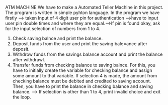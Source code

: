ATM MACHINE
We have to make a Automated Teller Machine in this project. The program is written in simple pyhton language.
In the program we have firstly --> taken Input of 4 digit user pin for authentication -->have to input user pin double times and where they are equal.-->If pin is found okay, ask for the input selection of numbers from 1 to 4.
  1. Check saving balnce and print the balance.
  2. Deposit funds from the user and print the saving bale=ance after deposit.
  3. Withdrow funds from the savings balance account and print the balance after withdrawl.
  4. Transfer funds from checking balance to saving balnce. For this, you have to initially create the variable for checking balance and assign some amount to that variable. If selection 4 is made, the amount from checking balance must be debited and credited to saving account.
  Then, you have to print the balance in checking balance and saving balance. --> If selection is other than 1 to 4, print invalid choice and exit the loop.
